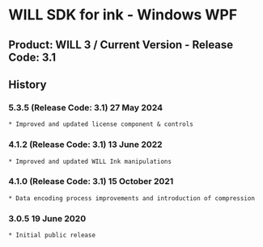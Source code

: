 # WILL SDK for ink - Windows WPF

## Product: WILL 3 / Current Version - Release Code: 3.1

## History

### 5.3.5  (Release Code: 3.1) 27 May 2024
    * Improved and updated license component & controls

### 4.1.2  (Release Code: 3.1) 13 June 2022
    * Improved and updated WILL Ink manipulations  

### 4.1.0  (Release Code: 3.1) 15 October 2021
    * Data encoding process improvements and introduction of compression 

### 3.0.5  19 June 2020
    * Initial public release
    
